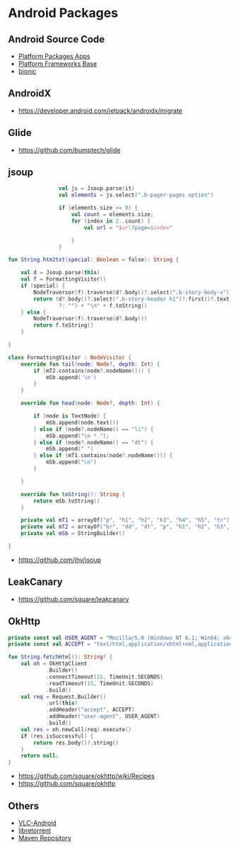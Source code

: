 # Android Packages

## Android Source Code

- [Platform Packages Apps](https://android.googlesource.com/platform/packages/apps/)
- [Platform Frameworks Base](https://github.com/aosp-mirror/platform_frameworks_base)
- [bionic](https://github.com/aosp-mirror/platform_bionic)

## AndroidX

- https://developer.android.com/jetpack/androidx/migrate

## Glide

- https://github.com/bumptech/glide

## jsoup

```kotlin
                val js = Jsoup.parse(it)
                val elements = js.select(".b-pager-pages option")

                if (elements.size >= 0) {
                    val count = elements.size;
                    for (index in 2..count) {
                        val url = "$url?page=$index"

                    }
                }
```

```kotlin
fun String.htm2txt(special: Boolean = false): String {

    val d = Jsoup.parse(this)
    val f = FormattingVisitor()
    if (special) {
        NodeTraversor(f).traverse(d?.body()?.select(".b-story-body-x")?.first())
        return (d?.body()?.select(".b-story-header h1")?.first()?.text()
                ?: "") + "\n" + f.toString()
    } else {
        NodeTraversor(f).traverse(d?.body())
        return f.toString()
    }

}
```

```kotlin
class FormattingVisitor : NodeVisitor {
    override fun tail(node: Node?, depth: Int) {
        if (mT2.contains(node?.nodeName())) {
            mSb.append('\n')
        }
    }

    override fun head(node: Node?, depth: Int) {

        if (node is TextNode) {
            mSb.append(node.text())
        } else if (node?.nodeName() == "li") {
            mSb.append("\n * ");
        } else if (node?.nodeName() == "dt") {
            mSb.append(" ")
        } else if (mT1.contains(node?.nodeName())) {
            mSb.append("\n")
        }

    }

    override fun toString(): String {
        return mSb.toString()
    }

    private val mT1 = arrayOf("p", "h1", "h2", "h3", "h4", "h5", "tr")
    private val mT2 = arrayOf("br", "dd", "dt", "p", "h1", "h2", "h3", "h4", "h5")
    private val mSb = StringBuilder()

}
```

- https://github.com/jhy/jsoup

## LeakCanary

- https://github.com/square/leakcanary

## OkHttp

```kotlin
private const val USER_AGENT = "Mozilla/5.0 (Windows NT 6.1; Win64; x64) AppleWebKit/537.36 (KHTML, like Gecko) Chrome/60.0.3112.90 Safari/537.36"
private const val ACCEPT = "text/html,application/xhtml+xml,application/xml;q=0.9,image/webp,image/apng,*/*;q=0.8"

fun String.fetchHtml(): String? {
    val oh = OkHttpClient
            .Builder()
            .connectTimeout(15, TimeUnit.SECONDS)
            .readTimeout(15, TimeUnit.SECONDS)
            .build()
    val req = Request.Builder()
            .url(this)
            .addHeader("accept", ACCEPT)
            .addHeader("user-agent", USER_AGENT)
            .build()
    val res = oh.newCall(req).execute()
    if (res.isSuccessful) {
        return res.body()?.string()
    }
    return null;
}
```

- https://github.com/square/okhttp/wiki/Recipes
- https://github.com/square/okhttp

## Others

- [VLC-Android](https://code.videolan.org/videolan/vlc-android)
- [libretorrent](https://gitlab.com/proninyaroslav/libretorrent)
- [Maven Repository](https://mvnrepository.com/)

